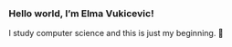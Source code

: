 ### Hello world, I’m Elma Vukicevic! <br /> ###
I study computer science and this is just my beginning. 🌱 
